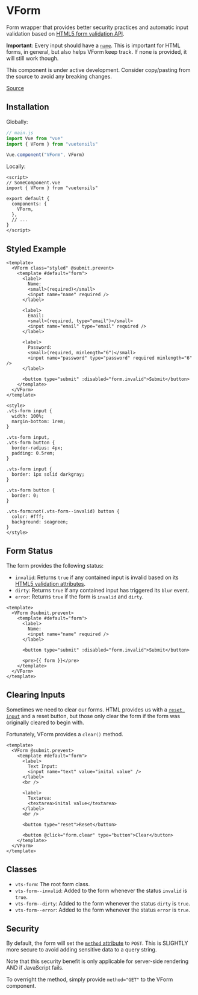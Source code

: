 # VForm

Form wrapper that provides better security practices and automatic input validation based on [HTML5 form validation API](https://developer.mozilla.org/en-US/docs/Learn/Forms/Form_validation).

**Important**: Every input should have a [`name`](https://www.w3schools.com/TAGS/att_input_name.asp). This is important for HTML forms, in general, but also helps VForm keep track. If none is provided, it will still work though.

This component is under active development. Consider copy/pasting from the source to avoid any breaking changes.

[Source](https://github.com/Stegosource/vuetensils/blob/master/src/components/VForm/VForm.vue)

## Installation

Globally:

```js
// main.js
import Vue from "vue"
import { VForm } from "vuetensils"

Vue.component("VForm", VForm)
```

Locally:

```vue
<script>
// SomeComponent.vue
import { VForm } from "vuetensils"

export default {
  components: {
    VForm,
  },
  // ...
}
</script>
```

## Styled Example

```vue live
<template>
  <VForm class="styled" @submit.prevent>
    <template #default="form">
      <label>
        Name:
        <small>(required)</small>
        <input name="name" required />
      </label>

      <label>
        Email:
        <small>(required, type="email")</small>
        <input name="email" type="email" required />
      </label>

      <label>
        Password:
        <small>(required, minlength="6")</small>
        <input name="password" type="password" required minlength="6" />
      </label>

      <button type="submit" :disabled="form.invalid">Submit</button>
    </template>
  </VForm>
</template>

<style>
.vts-form input {
  width: 100%;
  margin-bottom: 1rem;
}

.vts-form input,
.vts-form button {
  border-radius: 4px;
  padding: 0.5rem;
}

.vts-form input {
  border: 1px solid darkgray;
}

.vts-form button {
  border: 0;
}

.vts-form:not(.vts-form--invalid) button {
  color: #fff;
  background: seagreen;
}
</style>
```

## Form Status

The form provides the following status:

- `invalid`: Returns `true` if any contained input is invalid based on its [HTML5 validation attributes](https://developer.mozilla.org/en-US/docs/Learn/Forms/Form_validation).
- `dirty`: Returns `true` if any contained input has triggered its `blur` event.
- `error`: Returns `true` if the form is `invalid` and `dirty`.

```vue live
<template>
  <VForm @submit.prevent>
    <template #default="form">
      <label>
        Name:
        <input name="name" required />
      </label>

      <button type="submit" :disabled="form.invalid">Submit</button>

      <pre>{{ form }}</pre>
    </template>
  </VForm>
</template>
```

## Clearing Inputs

Sometimes we need to clear our forms. HTML provides us with a [`reset input`](https://www.w3schools.com/tags/att_input_type_reset.asp) and a reset button, but those only clear the form if the form was originally cleared to begin with.

Fortunately, VForm provides a `clear()` method.

```vue live
<template>
  <VForm @submit.prevent>
    <template #default="form">
      <label>
        Text Input:
        <input name="text" value="inital value" />
      </label>
      <br />

      <label>
        Textarea:
        <textarea>inital value</textarea>
      </label>
      <br />

      <button type="reset">Reset</button>

      <button @click="form.clear" type="button">Clear</button>
    </template>
  </VForm>
</template>
```

## Classes

- `vts-form`: The root form class.
- `vts-form--invalid`: Added to the form whenever the status `invalid` is `true`.
- `vts-form--dirty`: Added to the form whenever the status `dirty` is `true`.
- `vts-form--error`: Added to the form whenever the status `error` is `true`.

## Security

By default, the form will set the [`method` attribute](https://developer.mozilla.org/en-US/docs/Learn/Forms/Sending_and_retrieving_form_data) to `POST`. This is SLIGHTLY more secure to avoid adding sensitive data to a query string.

Note that this security benefit is only applicable for server-side rendering AND if JavaScript fails.

To overright the method, simply provide `method="GET"` to the VForm component.
